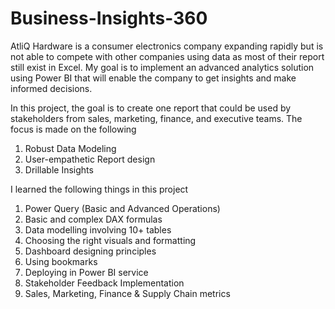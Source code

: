 # Business-Insights-360
AtliQ Hardware is a consumer electronics company expanding rapidly but is not able to compete with other companies using data as most of their report still exist in Excel. My goal is to implement an advanced analytics solution using Power BI that will enable the company to get insights and make informed decisions.

In this project, the goal is to create one report that could be used by stakeholders from sales, marketing, finance, and executive teams. The focus is made on the following

1. Robust Data Modeling
2. User-empathetic Report design
3. Drillable Insights

I learned the following things in this project

1. Power Query (Basic and Advanced Operations) 
2. Basic and complex DAX formulas
3. Data modelling involving 10+ tables
4. Choosing the right visuals and formatting
5. Dashboard designing principles
6. Using bookmarks
7. Deploying in Power BI service
8. Stakeholder Feedback Implementation
9. Sales, Marketing, Finance & Supply Chain metrics

